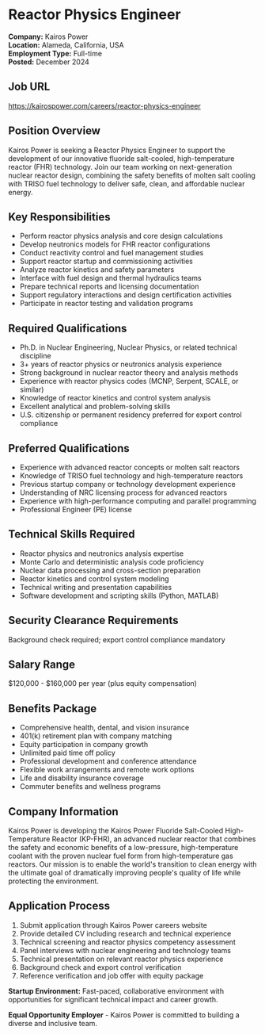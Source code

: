 # Reactor Physics Engineer
**Company:** Kairos Power  
**Location:** Alameda, California, USA  
**Employment Type:** Full-time  
**Posted:** December 2024  

## Job URL
https://kairospower.com/careers/reactor-physics-engineer

## Position Overview
Kairos Power is seeking a Reactor Physics Engineer to support the development of our innovative fluoride salt-cooled, high-temperature reactor (FHR) technology. Join our team working on next-generation nuclear reactor design, combining the safety benefits of molten salt cooling with TRISO fuel technology to deliver safe, clean, and affordable nuclear energy.

## Key Responsibilities
- Perform reactor physics analysis and core design calculations
- Develop neutronics models for FHR reactor configurations
- Conduct reactivity control and fuel management studies
- Support reactor startup and commissioning activities
- Analyze reactor kinetics and safety parameters
- Interface with fuel design and thermal hydraulics teams
- Prepare technical reports and licensing documentation
- Support regulatory interactions and design certification activities
- Participate in reactor testing and validation programs

## Required Qualifications
- Ph.D. in Nuclear Engineering, Nuclear Physics, or related technical discipline
- 3+ years of reactor physics or neutronics analysis experience
- Strong background in nuclear reactor theory and analysis methods
- Experience with reactor physics codes (MCNP, Serpent, SCALE, or similar)
- Knowledge of reactor kinetics and control system analysis
- Excellent analytical and problem-solving skills
- U.S. citizenship or permanent residency preferred for export control compliance

## Preferred Qualifications
- Experience with advanced reactor concepts or molten salt reactors
- Knowledge of TRISO fuel technology and high-temperature reactors
- Previous startup company or technology development experience
- Understanding of NRC licensing process for advanced reactors
- Experience with high-performance computing and parallel programming
- Professional Engineer (PE) license

## Technical Skills Required
- Reactor physics and neutronics analysis expertise
- Monte Carlo and deterministic analysis code proficiency
- Nuclear data processing and cross-section preparation
- Reactor kinetics and control system modeling
- Technical writing and presentation capabilities
- Software development and scripting skills (Python, MATLAB)

## Security Clearance Requirements
Background check required; export control compliance mandatory

## Salary Range
$120,000 - $160,000 per year (plus equity compensation)

## Benefits Package
- Comprehensive health, dental, and vision insurance
- 401(k) retirement plan with company matching
- Equity participation in company growth
- Unlimited paid time off policy
- Professional development and conference attendance
- Flexible work arrangements and remote work options
- Life and disability insurance coverage
- Commuter benefits and wellness programs

## Company Information
Kairos Power is developing the Kairos Power Fluoride Salt-Cooled High-Temperature Reactor (KP-FHR), an advanced nuclear reactor that combines the safety and economic benefits of a low-pressure, high-temperature coolant with the proven nuclear fuel form from high-temperature gas reactors. Our mission is to enable the world's transition to clean energy with the ultimate goal of dramatically improving people's quality of life while protecting the environment.

## Application Process
1. Submit application through Kairos Power careers website
2. Provide detailed CV including research and technical experience
3. Technical screening and reactor physics competency assessment
4. Panel interviews with nuclear engineering and technology teams
5. Technical presentation on relevant reactor physics experience
6. Background check and export control verification
7. Reference verification and job offer with equity package

**Startup Environment:** Fast-paced, collaborative environment with opportunities for significant technical impact and career growth.

**Equal Opportunity Employer** - Kairos Power is committed to building a diverse and inclusive team.